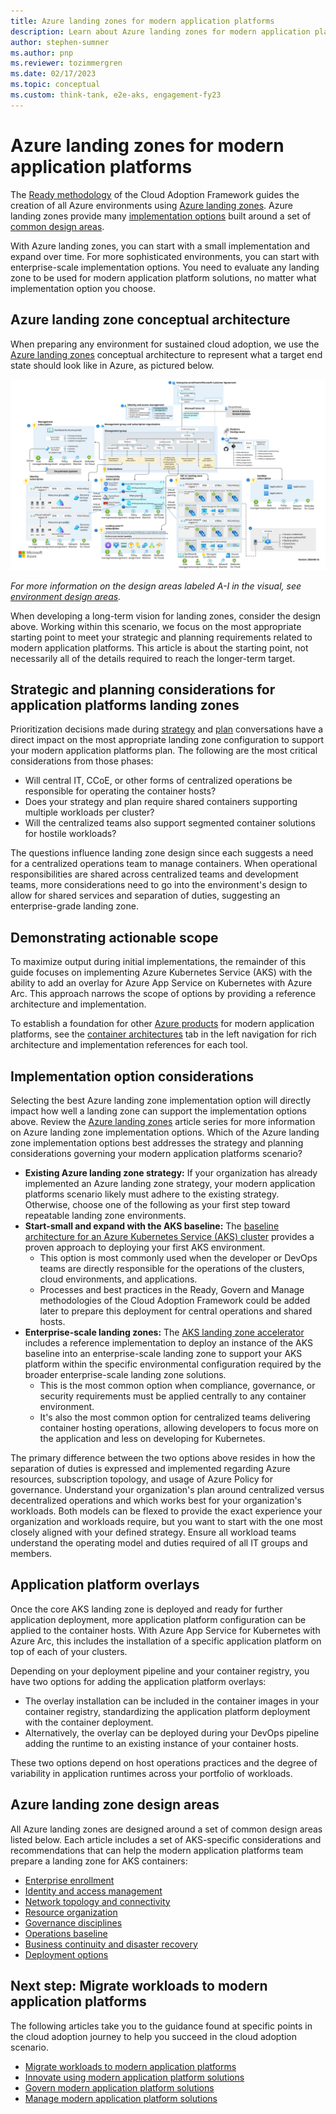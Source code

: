 ```yaml
---
title: Azure landing zones for modern application platforms
description: Learn about Azure landing zones for modern application platforms.
author: stephen-sumner
ms.author: pnp
ms.reviewer: tozimmergren
ms.date: 02/17/2023
ms.topic: conceptual
ms.custom: think-tank, e2e-aks, engagement-fy23
---
```


# Azure landing zones for modern application platforms

The [Ready methodology](../../ready/index.md) of the Cloud Adoption Framework guides the creation of all Azure environments using [Azure landing zones](../../ready/landing-zone/index.md). Azure landing zones provide many [implementation options](../../ready/landing-zone/implementation-options.md) built around a set of [common design areas](../../ready/landing-zone/design-areas.md).

With Azure landing zones, you can start with a small implementation and expand over time. For more sophisticated environments, you can start with enterprise-scale implementation options. You need to evaluate any landing zone to be used for modern application platform solutions, no matter what implementation option you choose.

## Azure landing zone conceptual architecture

When preparing any environment for sustained cloud adoption, we use the [Azure landing zones](../../ready/landing-zone/index.md) conceptual architecture to represent what a target end state should look like in Azure, as pictured below.

[![Diagram that shows a conceptual architecture of an Azure landing zone.](../../_images/ready/azure-landing-zone-architecture-diagram-hub-spoke.svg)](../../_images/ready/azure-landing-zone-architecture-diagram-hub-spoke.svg#lightbox)

*For more information on the design areas labeled A-I in the visual, see [environment design areas](../../ready/landing-zone/design-areas.md#environment-design-areas).*

When developing a long-term vision for landing zones, consider the design above. Working within this scenario, we focus on the most appropriate starting point to meet your strategic and planning requirements related to modern application platforms. This article is about the starting point, not necessarily all of the details required to reach the longer-term target.

## Strategic and planning considerations for application platforms landing zones

Prioritization decisions made during [strategy](./strategy.md) and [plan](./plan.md) conversations have a direct impact on the most appropriate landing zone configuration to support your modern application platforms plan. The following are the most critical considerations from those phases:

- Will central IT, CCoE, or other forms of centralized operations be responsible for operating the container hosts?
- Does your strategy and plan require shared containers supporting multiple workloads per cluster?
- Will the centralized teams also support segmented container solutions for hostile workloads?

The questions influence landing zone design since each suggests a need for a centralized operations team to manage containers. When operational responsibilities are shared across centralized teams and development teams, more considerations need to go into the environment's design to allow for shared services and separation of duties, suggesting an enterprise-grade landing zone.

## Demonstrating actionable scope

To maximize output during initial implementations, the remainder of this guide focuses on implementing Azure Kubernetes Service (AKS) with the ability to add an overlay for Azure App Service on Kubernetes with Azure Arc. This approach narrows the scope of options by providing a reference architecture and implementation.

To establish a foundation for other [Azure products](./azure-products.md) for modern application platforms, see the [container architectures](/azure/architecture/guide/technology-choices/compute-decision-tree?bc=/azure/cloud-adoption-framework/_bread/toc.json&toc=/azure/cloud-adoption-framework/scenarios/app-platform/toc.json) tab in the left navigation for rich architecture and implementation references for each tool.

## Implementation option considerations

Selecting the best Azure landing zone implementation option will directly impact how well a landing zone can support the implementation options above. Review the [Azure landing zones](../../ready/landing-zone/index.md) article series for more information on Azure landing zone implementation options. Which of the Azure landing zone implementation options best addresses the strategy and planning considerations governing your modern application platforms scenario?

- **Existing Azure landing zone strategy:** If your organization has already implemented an Azure landing zone strategy, your modern application platforms scenario likely must adhere to the existing strategy. Otherwise, choose one of the following as your first step toward repeatable landing zone environments.
- **Start-small and expand with the AKS baseline:** The [baseline architecture for an Azure Kubernetes Service (AKS) cluster](/azure/architecture/reference-architectures/containers/aks/secure-baseline-aks?bc=/azure/cloud-adoption-framework/_bread/toc.json&toc=/azure/cloud-adoption-framework/scenarios/app-platform/toc.json) provides a proven approach to deploying your first AKS environment.
  - This option is most commonly used when the developer or DevOps teams are directly responsible for the operations of the clusters, cloud environments, and applications.
  - Processes and best practices in the Ready, Govern and Manage methodologies of the Cloud Adoption Framework could be added later to prepare this deployment for central operations and shared hosts.
- **Enterprise-scale landing zones:** The [AKS landing zone accelerator](./aks/landing-zone-accelerator.md) includes a reference implementation to deploy an instance of the AKS baseline into an enterprise-scale landing zone to support your AKS platform within the specific environmental configuration required by the broader enterprise-scale landing zone solutions.
  - This is the most common option when compliance, governance, or security requirements must be applied centrally to any container environment.
  - It's also the most common option for centralized teams delivering container hosting operations, allowing developers to focus more on the application and less on developing for Kubernetes.

The primary difference between the two options above resides in how the separation of duties is expressed and implemented regarding Azure resources, subscription topology, and usage of Azure Policy for governance. Understand your organization's plan around centralized versus decentralized operations and which works best for your organization's workloads. Both models can be flexed to provide the exact experience your organization and workloads require, but you want to start with the one most closely aligned with your defined strategy. Ensure all workload teams understand the operating model and duties required of all IT groups and members.

## Application platform overlays

Once the core AKS landing zone is deployed and ready for further application deployment, more application platform configuration can be applied to the container hosts. With Azure App Service for Kubernetes with Azure Arc, this includes the installation of a specific application platform on top of each of your clusters.

Depending on your deployment pipeline and your container registry, you have two options for adding the application platform overlays:

- The overlay installation can be included in the container images in your container registry, standardizing the application platform deployment with the container deployment.
- Alternatively, the overlay can be deployed during your DevOps pipeline adding the runtime to an existing instance of your container hosts.

These two options depend on host operations practices and the degree of variability in application runtimes across your portfolio of workloads.

## Azure landing zone design areas

All Azure landing zones are designed around a set of common design areas listed below. Each article includes a set of AKS-specific considerations and recommendations that can help the modern application platforms team prepare a landing zone for AKS containers:

- [Enterprise enrollment](./aks/azure-billing-ad-tenant.md)
- [Identity and access management](./aks/identity-and-access-management.md)
- [Network topology and connectivity](./aks/network-topology-and-connectivity.md)
- [Resource organization](./aks/resource-organization.md)
- [Governance disciplines](./aks/security.md)
- [Operations baseline](./aks/management.md)
- [Business continuity and disaster recovery](./aks/management.md)
- [Deployment options](./aks/platform-automation-and-devops.md)

## Next step: Migrate workloads to modern application platforms

The following articles take you to the guidance found at specific points in the cloud adoption journey to help you succeed in the cloud adoption scenario.

- [Migrate workloads to modern application platforms](./migrate.md)
- [Innovate using modern application platform solutions](./innovate.md)
- [Govern modern application platform solutions](./govern.md)
- [Manage modern application platform solutions](./manage.md)
